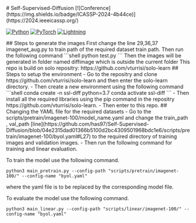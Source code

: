<div>
# Self-Supervised-Diffusion
  [![Conference](https://img.shields.io/badge/ICASSP-2024-4b44ce)](https://2024.ieeeicassp.org/)

<a href="https://www.python.org"><img alt="Python" src="https://img.shields.io/badge/-Python_3.7-blue?logo=python&logoColor=white"></a>
<a href="https://pytorch.org/get-started/locally/"><img alt="PyTorch" src="https://img.shields.io/badge/PyTorch_1.10-ee4c2c?logo=pytorch&logoColor=white"></a>
<a href="https://pytorchlightning.ai/"><img alt="Lightning" src="https://img.shields.io/badge/-Lightning_2.1.2-792ee5?logo=pytorchlightning&logoColor=white"></a>

</div>
## Steps to generate the images
First change the line 29,36,37 imagenet_aug.py to train path of the required dataset train path. Then run the following command
```shell
python test.py
```
Then the images will be generated in folder named diffimage which is outside the current folder
This repo is build on solo repositry: https://github.com/vturrisi/solo-learn
## Steps to setup the environment
- Go to the repositry and clone https://github.com/vturrisi/solo-learn and then enter the solo-learn directory.
- Then create a new environment using the following command 
```shell
conda create -n ssl-diff python=3.7
conda activate ssl-diff
```
- Then install all the required libraries using the pip command in the repositry https://github.com/vturrisi/solo-learn.
- Then enter to this repo.
## Changing the YAML file for the required datasets
- Go to the scripts/pretrain/imagenet-100/model_name.yaml and change the train_path , val_path [line](https://github.com/has97/Self-Supervised-Diffusion/blob/04e2315dad01366b5100d2bc4309501968bdc1e6/scripts/pretrain/imagenet-100/byol.yaml#L27) to the required directory of training images and validation images.
- Then run the following command for training and linear evaluation.

To train the model use the following command.
```shell
python3 main_pretrain.py --config-path "scripts/pretrain/imagenet-100/" --config-name "byol.yaml"
```
where the yaml file is to be replaced by the corresponding model file. 

To evaluate the model use the following command.
```shell
python3 main_linear.py --config-path "scripts/linear/imagenet-100/" --config-name "byol.yaml"
```
